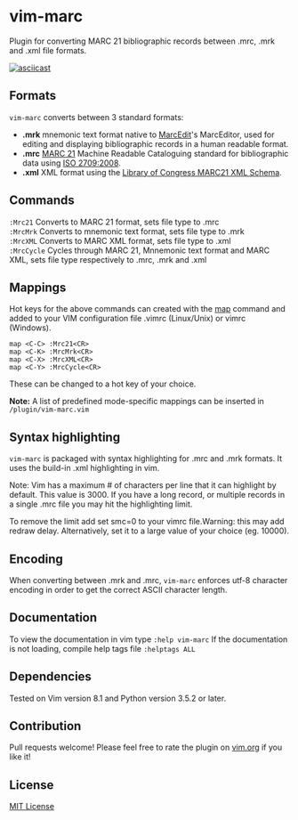 # vim-marc
Plugin for converting MARC 21 bibliographic records between .mrc, .mrk and .xml file formats.

[![asciicast](https://asciinema.org/a/WGLMwpUtLvsx1jfQlbFGS2hgz.svg)](https://asciinema.org/a/WGLMwpUtLvsx1jfQlbFGS2hgz?autoplay=1&loop=1&speed=2)

## Formats
`vim-marc` converts between 3 standard formats:
- **.mrk** mnemonic text format native to [MarcEdit](https://marcedit.reeset.net/)'s MarcEditor, used for editing and displaying bibliographic records in a human readable format.
- **.mrc** [MARC 21](https://www.loc.gov/marc/bibliographic/) Machine Readable Cataloguing standard for bibliographic data using [ISO 2709:2008](https://www.iso.org/standard/41319.html).
- **.xml** XML format using the [Library of Congress MARC21 XML Schema](http://www.loc.gov/standards/marcxml/).

## Commands
`:Mrc21`        Converts to MARC 21 format, sets file type to .mrc  
`:MrcMrk`       Converts to mnemonic text format, sets file type to .mrk  
`:MrcXML`       Converts to MARC XML format, sets file type to .xml  
`:MrcCycle`     Cycles through MARC 21, Mnnemonic text format and MARC XML, sets file type respectively to .mrc, .mrk and .xml  

## Mappings
Hot keys for the above commands can created with the [map](http://vimdoc.sourceforge.net/htmldoc/map.html) command and added to your VIM configuration file .vimrc (Linux/Unix) or vimrc (Windows).

```
map <C-C> :Mrc21<CR>
map <C-K> :MrcMrk<CR>
map <C-X> :MrcXML<CR>
map <C-Y> :MrcCycle<CR>
```
These can be changed to a hot key of your choice.

**Note:** A list of predefined mode-specific mappings can be inserted in
`/plugin/vim-marc.vim`

## Syntax highlighting
`vim-marc` is packaged with syntax highlighting for .mrc and .mrk formats.
It uses the build-in .xml highlighting in vim.

Note: Vim has a maximum # of characters per line that it can highlight by default. This value is 3000. If you have a long record, or multiple records in a single .mrc file you may hit the highlighting limit.

To remove the limit add set smc=0 to your vimrc file.Warning: this may add redraw delay. Alternatively, set it to a large value of your choice (eg. 10000).

## Encoding
When converting between .mrk and .mrc, `vim-marc` enforces utf-8 character encoding in order to get the correct ASCII character length.

## Documentation
To view the documentation in vim type `:help vim-marc`
If the documentation is not loading, compile help tags file `:helptags ALL`

## Dependencies
Tested on Vim version 8.1 and Python version 3.5.2 or later.

## Contribution
Pull requests welcome!
Please feel free to rate the plugin on [vim.org](https://www.vim.org/scripts/script.php?script_id=5809) if you like it!

## License
[MIT License](https://opensource.org/licenses/MIT)
